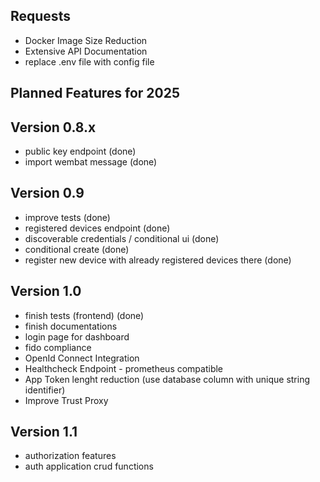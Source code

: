 ## Requests
- Docker Image Size Reduction
- Extensive API Documentation
- replace .env file with config file

## Planned Features for 2025

## Version 0.8.x
- public key endpoint (done)
- import wembat message (done)

## Version 0.9
- improve tests (done)
- registered devices endpoint (done)
- discoverable credentials / conditional ui (done)
- conditional create (done)
- register new device with already registered devices there (done)

## Version 1.0
- finish tests (frontend) (done)
- finish documentations 
- login page for dashboard
- fido compliance
- OpenId Connect Integration
- Healthcheck Endpoint - prometheus compatible
- App Token lenght reduction (use database column with unique string identifier)
- Improve Trust Proxy

## Version 1.1
- authorization features
- auth application crud functions